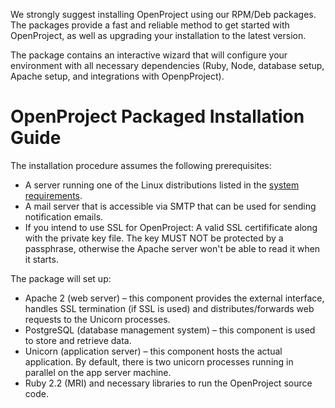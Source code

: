 
We strongly suggest installing OpenProject using our RPM/Deb packages.
The packages provide a fast and reliable method to get started with OpenProject, as well as upgrading your installation to the latest version.

The package contains an interactive wizard that will configure your environment with all necessary dependencies (Ruby, Node, database setup, Apache setup, and integrations with OpenpProject).


# OpenProject Packaged Installation Guide

The installation procedure assumes the following prerequisites:

* A server running one of the Linux distributions listed in the [system requirements](../system-requirements.md).
* A mail server that is accessible via SMTP that can be used for sending
  notification emails.
* If you intend to use SSL for OpenProject: A valid SSL certifificate along
  with the private key file. The key MUST NOT be protected by a passphrase,
otherwise the Apache server won't be able to read it when it starts.

The package will set up:

* Apache 2 (web server) – this component provides the external interface,
  handles SSL termination (if SSL is used) and distributes/forwards web
requests to the Unicorn processes.
* PostgreSQL (database management system) – this component is used to store and
  retrieve data.
* Unicorn (application server) – this component hosts the actual application.
  By default, there is two unicorn processes running in parallel on the app
server machine.
* Ruby 2.2 (MRI) and necessary libraries to run the OpenProject source code.

